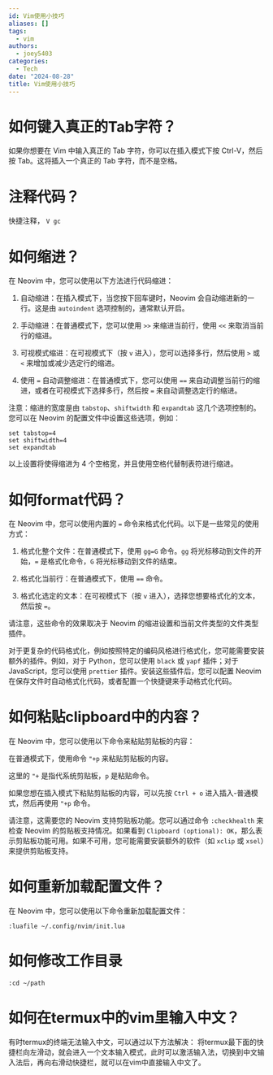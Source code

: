 ```yaml
---
id: Vim使用小技巧
aliases: []
tags:
  - vim
authors:
  - joey5403
categories:
  - Tech
date: "2024-08-28"
title: Vim使用小技巧
---
```


# 如何键入真正的Tab字符？
如果你想要在 Vim 中输入真正的 Tab 字符，你可以在插入模式下按 Ctrl-V，然后按 Tab。这将插入一个真正的 Tab 字符，而不是空格。

# 注释代码？
快捷注释， `V gc`

# 如何缩进？
在 Neovim 中，您可以使用以下方法进行代码缩进：

1. 自动缩进：在插入模式下，当您按下回车键时，Neovim 会自动缩进新的一行。这是由 `autoindent` 选项控制的，通常默认开启。

2. 手动缩进：在普通模式下，您可以使用 `>>` 来缩进当前行，使用 `<<` 来取消当前行的缩进。

3. 可视模式缩进：在可视模式下（按 `v` 进入），您可以选择多行，然后使用 `>` 或 `<` 来增加或减少选定行的缩进。

4. 使用 `=` 自动调整缩进：在普通模式下，您可以使用 `==` 来自动调整当前行的缩进，或者在可视模式下选择多行，然后按 `=` 来自动调整选定行的缩进。

注意：缩进的宽度是由 `tabstop`、`shiftwidth` 和 `expandtab` 这几个选项控制的。您可以在 Neovim 的配置文件中设置这些选项，例如：

```vim
set tabstop=4
set shiftwidth=4
set expandtab
```

以上设置将使得缩进为 4 个空格宽，并且使用空格代替制表符进行缩进。

# 如何format代码？
在 Neovim 中，您可以使用内置的 `=` 命令来格式化代码。以下是一些常见的使用方式：

1. 格式化整个文件：在普通模式下，使用 `gg=G` 命令。`gg` 将光标移动到文件的开始，`=` 是格式化命令，`G` 将光标移动到文件的结束。

2. 格式化当前行：在普通模式下，使用 `==` 命令。

3. 格式化选定的文本：在可视模式下（按 `v` 进入），选择您想要格式化的文本，然后按 `=`。

请注意，这些命令的效果取决于 Neovim 的缩进设置和当前文件类型的文件类型插件。

对于更复杂的代码格式化，例如按照特定的编码风格进行格式化，您可能需要安装额外的插件。例如，对于 Python，您可以使用 `black` 或 `yapf` 插件；对于 JavaScript，您可以使用 `prettier` 插件。安装这些插件后，您可以配置 Neovim 在保存文件时自动格式化代码，或者配置一个快捷键来手动格式化代码。



# 如何粘贴clipboard中的内容？
在 Neovim 中，您可以使用以下命令来粘贴剪贴板的内容：

在普通模式下，使用命令 `"+p` 来粘贴剪贴板的内容。

这里的 `"+` 是指代系统剪贴板，`p` 是粘贴命令。

如果您想在插入模式下粘贴剪贴板的内容，可以先按 `Ctrl + o` 进入插入-普通模式，然后再使用 `"+p` 命令。

请注意，这需要您的 Neovim 支持剪贴板功能。您可以通过命令 `:checkhealth` 来检查 Neovim 的剪贴板支持情况。如果看到 `Clipboard (optional): OK`，那么表示剪贴板功能可用。如果不可用，您可能需要安装额外的软件（如 `xclip` 或 `xsel`）来提供剪贴板支持。

# 如何重新加载配置文件？
在 Neovim 中，您可以使用以下命令重新加载配置文件：

```vim
:luafile ~/.config/nvim/init.lua
```

# 如何修改工作目录
```vim
:cd ~/path
```
# 如何在termux中的vim里输入中文？

有时termux的终端无法输入中文，可以通过以下方法解决：
将termux最下面的快捷栏向左滑动，就会进入一个文本输入模式，此时可以激活输入法，切换到中文输入法后，再向右滑动快捷栏，就可以在vim中直接输入中文了。

